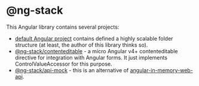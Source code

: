 # @ng-stack

This Angular library contains several projects:
- [default Angular project](./src) contains defined a highly scalable folder structure (at least, the author of this library thinks so).
- [@ng-stack/contenteditable](./projects/contenteditable) - a micro Angular v4+ contenteditable directive for integration with Angular forms. It just implements ControlValueAccessor for this purpose.
- [@ng-stack/api-mock](./projects/api-mock) - this is an alternative of [angular-in-memory-web-api](https://github.com/angular/in-memory-web-api).
